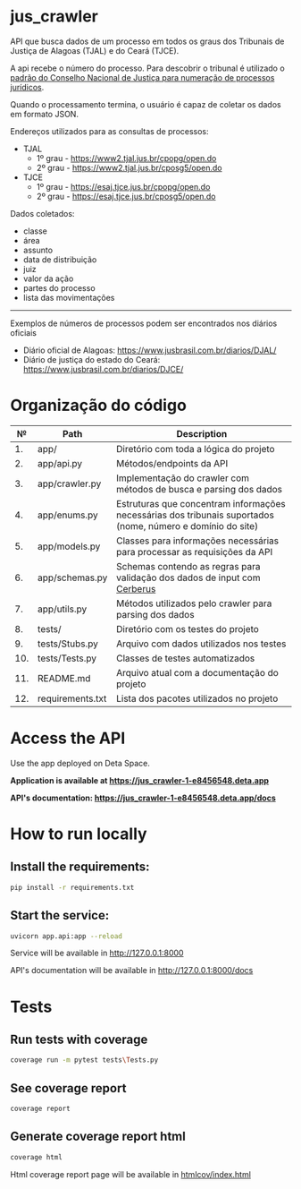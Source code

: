 # jus_crawler
API que busca dados de um processo em todos os graus dos Tribunais de Justiça de Alagoas (TJAL) e do Ceará (TJCE).

A api recebe o número do processo. Para descobrir o tribunal é utilizado o [padrão do Conselho Nacional de Justiça para numeração de processos jurídicos](https://www.cnj.jus.br/programas-e-acoes/numeracao-unica/).

Quando o processamento termina, o usuário é capaz de coletar os dados em formato JSON.

Endereços utilizados para as consultas de processos:
* TJAL
  * 1º grau - https://www2.tjal.jus.br/cpopg/open.do
  * 2º grau - https://www2.tjal.jus.br/cposg5/open.do
* TJCE
  * 1º grau - https://esaj.tjce.jus.br/cpopg/open.do
  * 2º grau - https://esaj.tjce.jus.br/cposg5/open.do

Dados coletados:
* classe 
* área 
* assunto  
* data de distribuição 
* juiz 
* valor da ação
* partes do processo 
* lista das movimentações
---
Exemplos de números de processos podem ser encontrados nos diários oficiais
* Diário oficial de Alagoas: https://www.jusbrasil.com.br/diarios/DJAL/
* Diário de justiça do estado do Ceará: https://www.jusbrasil.com.br/diarios/DJCE/

# Organização do código
| №   | Path             | Description                                                                                                   |
|-----|------------------|---------------------------------------------------------------------------------------------------------------|
| 1.  | app/             | Diretório com toda a lógica do projeto                                                                        |
| 2.  | app/api.py       | Métodos/endpoints da API                                                                                      |
| 3.  | app/crawler.py   | Implementação do crawler com métodos de busca e parsing dos dados                                             |
| 4.  | app/enums.py     | Estruturas que concentram informações necessárias dos tribunais suportados (nome, número e domínio do site)   |
| 5.  | app/models.py    | Classes para informações necessárias para processar as requisições da API                                     |
| 6.  | app/schemas.py   | Schemas contendo as regras para validação dos dados de input com [Cerberus](https://docs.python-cerberus.org) |
| 7.  | app/utils.py     | Métodos utilizados pelo crawler para parsing dos dados                                                        |
| 8.  | tests/           | Diretório com os testes do projeto                                                                            |
| 9.  | tests/Stubs.py   | Arquivo com dados utilizados nos testes                                                                       |
| 10. | tests/Tests.py   | Classes de testes automatizados                                                                               |
| 11. | README.md        | Arquivo atual com a documentação do projeto                                                                   |
| 12. | requirements.txt | Lista dos pacotes utilizados no projeto                                                                       |

# Access the API
Use the app deployed on Deta Space.

**Application is available at https://jus_crawler-1-e8456548.deta.app**

**API's documentation: https://jus_crawler-1-e8456548.deta.app/docs**

# How to run locally

## Install the requirements:
```bash
pip install -r requirements.txt
```
## Start the service:
```bash
uvicorn app.api:app --reload
```
Service will be available in http://127.0.0.1:8000

API's documentation will be available in http://127.0.0.1:8000/docs

# Tests
## Run tests with coverage
```bash
coverage run -m pytest tests\Tests.py
```
## See coverage report
```bash
coverage report
```
## Generate coverage report html
```bash
coverage html
```
Html coverage report page will be available in [htmlcov/index.html](http://localhost:63342/jus_crawler/htmlcov/index.html)
